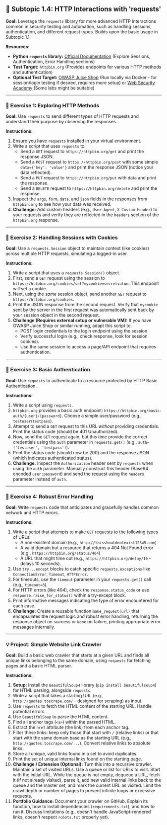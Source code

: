 ## 🐍 Subtopic 1.4: HTTP Interactions with 'requests'

**Goal:** Leverage the `requests` library for more advanced HTTP interactions common in security testing and automation, such as handling sessions, authentication, and different request types. Builds upon the basic usage in Subtopic 1.1.

**Resources:**

* **Python `requests` library:** [Official Documentation](https://requests.readthedocs.io/en/latest/) (Explore Sessions, Authentication, Error Handling sections)
* **Test Target:** `httpbin.org` (Provides endpoints for various HTTP methods and authentication)
* **Optional Test Target:** [OWASP Juice Shop](https://owasp.org/www-project-juice-shop/) (Run locally via Docker - for session/login testing if desired, requires more setup) or [Web Security Academy](https://portswigger.net/web-security) (Some labs might be suitable)

---

### 🔹 **Exercise 1: Exploring HTTP Methods**

**Goal:** Use `requests` to send different types of HTTP requests and understand their purpose by observing the responses.

**Instructions:**

1.  Ensure you have `requests` installed in your virtual environment.
2.  Write a script that uses `requests` to:
    * Send a `GET` request to `https://httpbin.org/get` and print the response JSON.
    * Send a `POST` request to `https://httpbin.org/post` with some simple `data={'key': 'value'}` and print the response JSON (notice your data reflected).
    * Send a `PUT` request to `https://httpbin.org/put` with data and print the response.
    * Send a `DELETE` request to `https://httpbin.org/delete` and print the response.
3.  Inspect the `args`, `form`, `data`, and `json` fields in the responses from `httpbin.org` to see how your data was received.
4.  **Challenge:** Add custom headers (e.g., `User-Agent`, `X-Custom-Header`) to your requests and verify they are reflected in the `headers` section of the `httpbin.org` response.

---

### 🔹 **Exercise 2: Handling Sessions with Cookies**

**Goal:** Use a `requests.Session` object to maintain context (like cookies) across multiple HTTP requests, simulating a logged-in user.

**Instructions:**

1.  Write a script that uses a `requests.Session()` object.
2.  First, send a `GET` request using the session to `https://httpbin.org/cookies/set?mycookie=secretvalue`. This endpoint will set a cookie.
3.  Next, using the *same* session object, send another `GET` request to `https://httpbin.org/cookies`.
4.  Print the JSON response from the second request. Verify that `mycookie` sent by the server in the first request was automatically sent back by your session object in the second request.
5.  **Challenge (Requires external setup or vulnerable VM):** If you have OWASP Juice Shop or similar running, adapt this script to:
    * POST login credentials to the login endpoint using the session.
    * Verify successful login (e.g., check response, look for session cookies).
    * Use the same session to access a page/API endpoint that requires authentication.

---

### 🔹 **Exercise 3: Basic Authentication**

**Goal:** Use `requests` to authenticate to a resource protected by HTTP Basic Authentication.

**Instructions:**

1.  Write a script using `requests`.
2.  `httpbin.org` provides a basic auth endpoint: `https://httpbin.org/basic-auth/{user}/{password}`. Choose a simple user/password (e.g., `testuser`/`testpass`).
3.  Attempt to send a `GET` request to this URL *without* providing credentials. Print the status code (should be 401 Unauthorized).
4.  Now, send the `GET` request again, but this time provide the correct credentials using the `auth` parameter in `requests.get()` (e.g., `auth=('testuser', 'testpass')`).
5.  Print the status code (should now be 200) and the response JSON (which indicates authenticated status).
6.  **Challenge:** Inspect the `Authorization` header sent by `requests` when using the `auth` parameter. Manually construct this header (Base64 encoded `user:password`) and send the request using the `headers` parameter instead of `auth`.

---

### 🔹 **Exercise 4: Robust Error Handling**

**Goal:** Write `requests` code that anticipates and gracefully handles common network and HTTP errors.

**Instructions:**

1.  Write a script that attempts to make `GET` requests to the following types of URLs:
    * A non-existent domain (e.g., `http://thisshouldnotexist12345.com`)
    * A valid domain but a resource that returns a 404 Not Found error (e.g., `https://httpbin.org/status/404`)
    * A URL that might time out (e.g., `https://httpbin.org/delay/10` - delays 10 seconds).
2.  Use `try...except` blocks to catch specific `requests.exceptions` like `ConnectionError`, `Timeout`, `HTTPError`.
3.  For timeouts, use the `timeout` parameter in your `requests.get()` call (e.g., `timeout=3`).
4.  For HTTP errors (like 404), check the `response.status_code` or use `response.raise_for_status()` within a try-except block.
5.  Print informative messages indicating the type of error encountered for each case.
6.  **Challenge:** Create a reusable function `make_request(url)` that encapsulates the request logic and robust error handling, returning the response object on success or `None` on failure, printing appropriate error messages internally.

---

### 💡 **Project: Simple Website Link Crawler**

**Goal:** Build a basic web crawler that starts at a given URL and finds all unique links belonging to the same domain, using `requests` for fetching pages and a basic HTML parser.

**Instructions:**

1.  **Setup:** Install the `BeautifulSoup4` library (`pip install beautifulsoup4`) for HTML parsing, alongside `requests`.
2.  Write a script that takes a starting URL (e.g., `http://quotes.toscrape.com/` - designed for scraping) as input.
3.  Use `requests` to fetch the HTML content of the starting URL. Handle potential errors.
4.  Use `BeautifulSoup` to parse the HTML content.
5.  Find all anchor tags (`<a>`) within the parsed HTML.
6.  Extract the `href` attribute (the link) from each anchor tag.
7.  Filter these links: keep only those that start with `/` (relative links) or that start with the same domain base as the starting URL (e.g., `http://quotes.toscrape.com/...`). Convert relative links to absolute links.
8.  Store all unique, valid links found in a set to avoid duplicates.
9.  Print the set of unique internal links found on the starting page.
10. **Challenge / Extension (Optional):** Turn this into a recursive crawler. Maintain a set of visited URLs. Use a queue or list for URLs to visit. Start with the initial URL. While the queue is not empty, dequeue a URL, fetch it (if not already visited), parse it, add new valid internal links back to the queue and the master set, and mark the current URL as visited. Limit the crawl depth or number of pages to prevent infinite loops or excessive requests.
11. **Portfolio Guidance:** Document your crawler on GitHub. Explain its function, how to install dependencies (`requirements.txt`), and how to run it. Discuss limitations (e.g., doesn't handle JavaScript-rendered links, doesn't respect `robots.txt` properly yet).